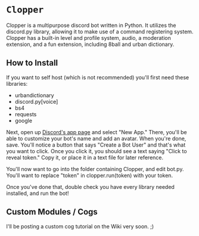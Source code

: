 # `Clopper`
Clopper is a multipurpose discord bot written in Python. It utilizes the discord.py library, allowing it to make use of a command registering system. Clopper has a built-in level and profile system, audio, a moderation extension, and a fun extension, including 8ball and urban dictionary.
## How to Install
If you want to self host (which is not recommended) you'll first need these libraries:
- urbandictionary
- discord.py[voice]
- bs4
- requests
- google

Next, open up [Discord's app page](https://discordapp.com/developers/applications/me "App page") and select "New App." There, you'll be able to customize your bot's name and add an avatar. When you're done, save. You'll notice a button that says "Create a Bot User" and that's what you want to click. Once you click it, you should see a text saying "Click to reveal token." Copy it, or place it in a text file for later reference.

You'll now want to go into the folder containing Clopper, and edit bot.py. You'll want to replace "token" in clopper.run(token) with your token.

Once you've done that, double check you have every library needed installed, and run the bot!
## Custom Modules / Cogs
I'll be posting a custom cog tutorial on the Wiki very soon. ;)
